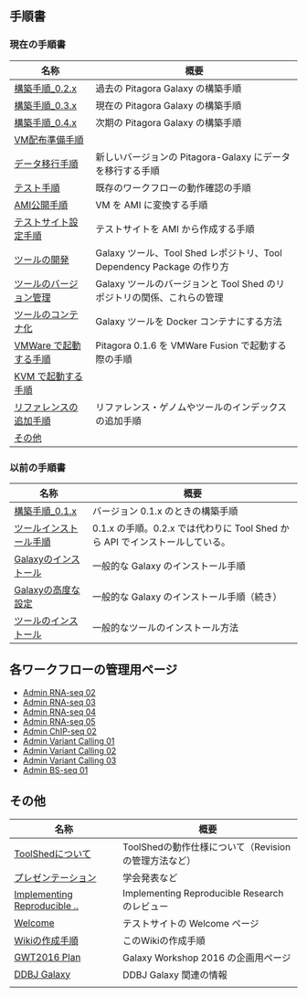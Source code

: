 
手順書
------

### 現在の手順書

| 名称                                                                                                                | 概要                                                                   |
|---------------------------------------------------------------------------------------------------------------------|------------------------------------------------------------------------|
| [構築手順_0.2.x](/構築手順_0.2.x "wikilink")                                                                       | 過去の Pitagora Galaxy の構築手順                                      |
| [構築手順_0.3.x](/構築手順_0.3.x "wikilink")                                                                       | 現在の Pitagora Galaxy の構築手順                                      |
| [構築手順_0.4.x](/構築手順_0.4.x "wikilink")                                                                       | 次期の Pitagora Galaxy の構築手順                                      |
| [VM配布準備手順](/VM配布準備手順 "wikilink")                                                                        |                                                                        |
| [データ移行手順](/データ移行手順 "wikilink")                                                                        | 新しいバージョンの Pitagora-Galaxy にデータを移行する手順              |
| [テスト手順](/テスト手順 "wikilink")                                                                                | 既存のワークフローの動作確認の手順                                     |
| [AMI公開手順](/AMI公開手順 "wikilink")                                                                              | VM を AMI に変換する手順                                               |
| [テストサイト設定手順](/テストサイト設定手順 "wikilink")                                                            | テストサイトを AMI から作成する手順                                    |
| [ツールの開発](/ツールの開発 "wikilink")                                                                            | Galaxy ツール、Tool Shed レポジトリ、Tool Dependency Package の作り方  |
| [ツールのバージョン管理](/ツールのバージョン管理 "wikilink")                                                        | Galaxy ツールのバージョンと Tool Shed のリポジトリの関係、これらの管理 |
| [ツールのコンテナ化](/ツールのコンテナ化 "wikilink")                                                                | Galaxy ツールを Docker コンテナにする方法                              |
| [VMWare で起動する手順](http://wiki.pitagora-galaxy.org/wiki/images/b/bb/Pitagora_Galaxy_0.1.6_on_VmwareFusion.pdf) | Pitagora 0.1.6 を VMWare Fusion で起動する際の手順                     |
| [KVM で起動する手順](http://wiki.pitagora-galaxy.org/wiki/images/5/5e/Pitagora-galaxy-kvm.pdf)                      |                                                                        |
| [リファレンスの追加手順](/リファレンスの追加手順 "wikilink")                                                        | リファレンス・ゲノムやツールのインデックスの追加手順                   |
| [その他](/その他 "wikilink")                                                                                        |                                                                        |

### 以前の手順書

| 名称                                                         | 概要                                                                         |
|--------------------------------------------------------------|------------------------------------------------------------------------------|
| [構築手順_0.1.x](/構築手順_0.1.x "wikilink")                | バージョン 0.1.x のときの構築手順                                            |
| [ツールインストール手順](/ツールインストール手順 "wikilink") | 0.1.x の手順。0.2.x では代わりに Tool Shed から API でインストールしている。 |
| [Galaxyのインストール](/Galaxyのインストール "wikilink")     | 一般的な Galaxy のインストール手順                                           |
| [Galaxyの高度な設定](/Galaxyの高度な設定 "wikilink")         | 一般的な Galaxy のインストール手順（続き）                                   |
| [ツールのインストール](/ツールのインストール "wikilink")     | 一般的なツールのインストール方法                                             |

各ワークフローの管理用ページ
----------------------------

-   [Admin RNA-seq 02](/Admin_RNA-seq_02 "wikilink")
-   [Admin RNA-seq 03](/Admin_RNA-seq_03 "wikilink")
-   [Admin RNA-seq 04](/Admin_RNA-seq_04 "wikilink")
-   [Admin RNA-seq 05](/Admin_RNA-seq_05 "wikilink")
-   [Admin ChIP-seq 02](/Admin_ChIP-seq_02 "wikilink")
-   [Admin Variant Calling 01](/Admin_Variant_Calling_01 "wikilink")
-   [Admin Variant Calling 02](/Admin_Variant_Calling_02 "wikilink")
-   [Admin Variant Calling 03](/Admin_Variant_Calling_03 "wikilink")
-   [Admin BS-seq 01](/Admin_BS-seq_01 "wikilink")

その他
------

| 名称                                                                                | 概要                                                 |
|-------------------------------------------------------------------------------------|------------------------------------------------------|
| [ToolShedについて](/ToolShedについて "wikilink")                                    | ToolShedの動作仕様について（Revisionの管理方法など） |
| [プレゼンテーション](/Presentations "wikilink")                                     | 学会発表など                                         |
| [Implementing Reproducible ..](/Book_Implementing_Reproducible_Research "wikilink") | Implementing Reproducible Research のレビュー        |
| [Welcome](/Welcome "wikilink")                                                      | テストサイトの Welcome ページ                        |
| [Wikiの作成手順](/Wikiの作成手順 "wikilink")                                        | このWikiの作成手順                                   |
| [GWT2016 Plan](/GWT2016_Plan "wikilink")                                            | Galaxy Workshop 2016 の企画用ページ                  |
| [DDBJ Galaxy](/DDBJ_Galaxy "wikilink")                                              | DDBJ Galaxy 関連の情報                               |
||

